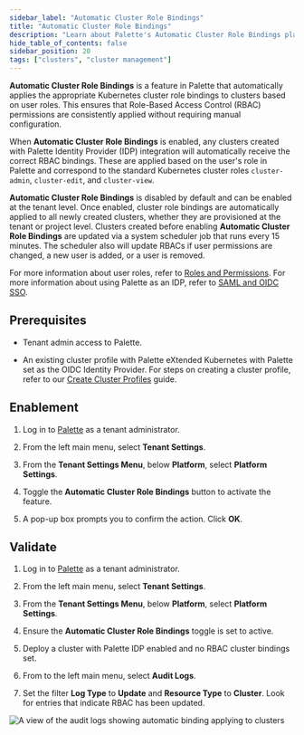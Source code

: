 ```yaml
---
sidebar_label: "Automatic Cluster Role Bindings"
title: "Automatic Cluster Role Bindings"
description: "Learn about Palette's Automatic Cluster Role Bindings platform setting."
hide_table_of_contents: false
sidebar_position: 20
tags: ["clusters", "cluster management"]
---
```


**Automatic Cluster Role Bindings** is a feature in Palette that automatically applies the appropriate Kubernetes
cluster role bindings to clusters based on user roles. This ensures that Role-Based Access Control (RBAC) permissions
are consistently applied without requiring manual configuration.

When **Automatic Cluster Role Bindings** is enabled, any clusters created with Palette Identity Provider (IDP)
integration will automatically receive the correct RBAC bindings. These are applied based on the user's role in Palette
and correspond to the standard Kubernetes cluster roles `cluster-admin`, `cluster-edit`, and `cluster-view`.

**Automatic Cluster Role Bindings** is disabled by default and can be enabled at the tenant level. Once enabled, cluster
role bindings are automatically applied to all newly created clusters, whether they are provisioned at the tenant or
project level. Clusters created before enabling **Automatic Cluster Role Bindings** are updated via a system scheduler
job that runs every 15 minutes. The scheduler also will update RBACs if user permissions are changed, a new user is
added, or a user is removed.

For more information about user roles, refer to
[Roles and Permissions](../../../user-management/palette-rbac/palette-rbac.md). For more information about using Palette
as an IDP, refer to [SAML and OIDC SSO](../../../user-management/saml-sso/saml-sso.md).

## Prerequisites

- Tenant admin access to Palette.

- An existing cluster profile with Palette eXtended Kubernetes with Palette set as the OIDC Identity Provider. For steps
  on creating a cluster profile, refer to our
  [Create Cluster Profiles](../../../profiles/cluster-profiles/create-cluster-profiles/create-cluster-profiles.md)
  guide.

## Enablement

1. Log in to [Palette](https://console.spectrocloud.com) as a tenant administrator.

2. From the left main menu, select **Tenant Settings**.

3. From the **Tenant Settings Menu**, below **Platform**, select **Platform Settings**.

4. Toggle the **Automatic Cluster Role Bindings** button to activate the feature.

5. A pop-up box prompts you to confirm the action. Click **OK**.

## Validate

1. Log in to [Palette](https://console.spectrocloud.com) as a tenant administrator.

2. From the left main menu, select **Tenant Settings**.

3. From the **Tenant Settings Menu**, below **Platform**, select **Platform Settings**.

4. Ensure the **Automatic Cluster Role Bindings** toggle is set to active.

5. Deploy a cluster with Palette IDP enabled and no RBAC cluster bindings set.

6. From to the left main menu, select **Audit Logs**.

7. Set the filter **Log Type** to **Update** and **Resource Type** to **Cluster**. Look for entries that indicate RBAC
   has been updated.

![A view of the audit logs showing automatic binding applying to clusters](/clusters_management-platform_settings-autorbac_binding_audit_logs.webp)
